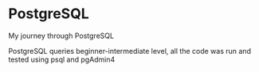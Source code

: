 # PostgreSQL

My journey through PostgreSQL


PostgreSQL queries beginner-intermediate level,
all the code was run and tested using psql and pgAdmin4
